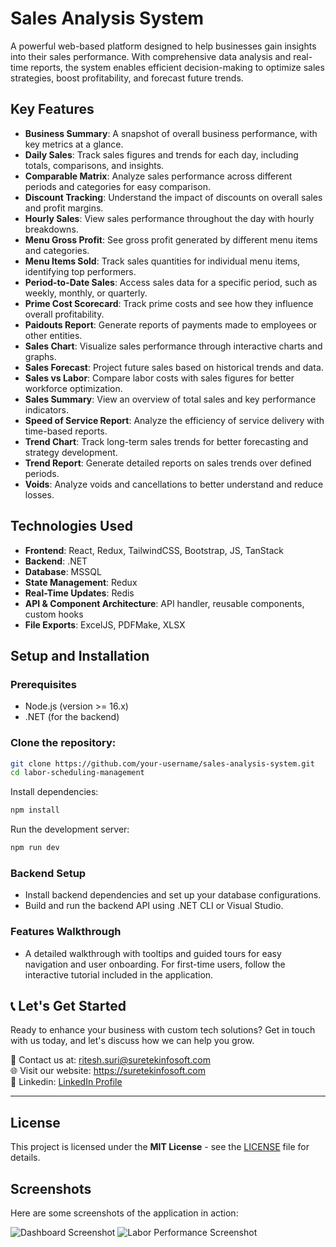 # Sales Analysis System

A powerful web-based platform designed to help businesses gain insights into their sales performance. With comprehensive data analysis and real-time reports, the system enables efficient decision-making to optimize sales strategies, boost profitability, and forecast future trends.

## Key Features

- **Business Summary**: A snapshot of overall business performance, with key metrics at a glance.
- **Daily Sales**: Track sales figures and trends for each day, including totals, comparisons, and insights.
- **Comparable Matrix**: Analyze sales performance across different periods and categories for easy comparison.
- **Discount Tracking**: Understand the impact of discounts on overall sales and profit margins.
- **Hourly Sales**: View sales performance throughout the day with hourly breakdowns.
- **Menu Gross Profit**: See gross profit generated by different menu items and categories.
- **Menu Items Sold**: Track sales quantities for individual menu items, identifying top performers.
- **Period-to-Date Sales**: Access sales data for a specific period, such as weekly, monthly, or quarterly.
- **Prime Cost Scorecard**: Track prime costs and see how they influence overall profitability.
- **Paidouts Report**: Generate reports of payments made to employees or other entities.
- **Sales Chart**: Visualize sales performance through interactive charts and graphs.
- **Sales Forecast**: Project future sales based on historical trends and data.
- **Sales vs Labor**: Compare labor costs with sales figures for better workforce optimization.
- **Sales Summary**: View an overview of total sales and key performance indicators.
- **Speed of Service Report**: Analyze the efficiency of service delivery with time-based reports.
- **Trend Chart**: Track long-term sales trends for better forecasting and strategy development.
- **Trend Report**: Generate detailed reports on sales trends over defined periods.
- **Voids**: Analyze voids and cancellations to better understand and reduce losses.

## Technologies Used

- **Frontend**: React, Redux, TailwindCSS, Bootstrap, JS, TanStack
- **Backend**: .NET
- **Database**: MSSQL
- **State Management**: Redux
- **Real-Time Updates**: Redis
- **API & Component Architecture**: API handler, reusable components, custom hooks
- **File Exports**: ExcelJS, PDFMake, XLSX

## Setup and Installation

### Prerequisites

- Node.js (version >= 16.x)
- .NET (for the backend)

### Clone the repository:

```bash
git clone https://github.com/your-username/sales-analysis-system.git
cd labor-scheduling-management
```
Install dependencies:
```bash
npm install
```
Run the development server:
```bash
npm run dev
```

### Backend Setup
- Install backend dependencies and set up your database configurations.
- Build and run the backend API using .NET CLI or Visual Studio.

### Features Walkthrough
- A detailed walkthrough with tooltips and guided tours for easy navigation and user onboarding. For first-time users, follow the interactive tutorial included in the application.

## 📞 Let's Get Started

Ready to enhance your business with custom tech solutions? Get in touch with us today, and let's discuss how we can help you grow.

📧 Contact us at: ritesh.suri@suretekinfosoft.com  
🌐 Visit our website: https://suretekinfosoft.com   
🔗 Linkedin: [LinkedIn Profile](https://www.linkedin.com/company/suretek-infosoft-pvt--ltd-/posts/?feedView=all)

---

## License

This project is licensed under the **MIT License** - see the [LICENSE](LICENSE) file for details.

## Screenshots

Here are some screenshots of the application in action:

![Dashboard Screenshot](https://link-to-screenshot1.com)
![Labor Performance Screenshot](https://link-to-screenshot2.com)


